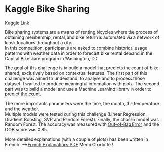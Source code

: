 # Kaggle Bike Sharing

[Kaggle Link](https://www.kaggle.com/c/bike-sharing-demand)

Bike sharing systems are a means of renting bicycles where the process of obtaining membership, rental, and bike return is automated via a network of kiosk locations throughout a city.  
In this competition, participants are asked to combine historical usage patterns with weather data in order to forecast bike rental demand in the Capital Bikeshare program in Washington, D.C.

The goal of this challenge is to build a model that predicts the count of bike shared, exclusively based on contextual features. The first part of this challenge was aimed to understand, to analyse and to process those dataset. I wanted to produce meaningful information with plots. The second part was to build a model and use a Machine Learning library in order to predict the count.  

The more importants parameters were the time, the month, the temperature and the weather.  
Multiple models were tested during this challenge (Linear Regression, Gradient Boosting, SVR and Random Forest). Finally, the chosen model was Random Forest. The accuracy was measured with [Out-of-Bag Error](https://www.stat.berkeley.edu/~breiman/OOBestimation.pdf) and the OOB score was 0.85.

More detailed explanations (with a couple of plots) has been written in French.
-->[French Explanations PDF](https://github.com/alexattia/Online-Challenge/blob/master/KaggleBikeSharing/Kaggle_BikeSharing_Explanations_French.pdf)
Merci Charlotte !
